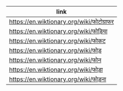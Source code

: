 |link|
|----|
|https://en.wiktionary.org/wiki/फोटोग्राफर|
|https://en.wiktionary.org/wiki/फोड़िया|
|https://en.wiktionary.org/wiki/फोकट|
|https://en.wiktionary.org/wiki/फोड़|
|https://en.wiktionary.org/wiki/फोन|
|https://en.wiktionary.org/wiki/फोड़ा|
|https://en.wiktionary.org/wiki/फोड़ना|

